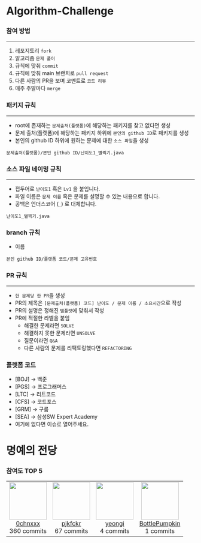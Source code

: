 # Algorithm-Challenge

### 참여 방법

---

1. 레포지토리 `fork`
2. 알고리즘 `문제 풀이`
3. 규칙에 맞춰 `commit`
4. 규칙에 맞춰 main 브랜치로 `pull request`
5. 다른 사람의 PR을 보며 코멘트로 `코드 리뷰`
6. 매주 주말마다 `merge`

### 패키지 규칙

---

- root에 존재하는 `문제출처(플랫폼)`에 해당하는 패키지를 찾고 없다면 생성
- 문제 출처(플랫폼)에 해당하는 패키지 하위에 `본인의 github ID`로 패키지를 생성
- 본인의 github ID 하위에 원하는 문제에 대한 `소스 파일`을 생성

```
문제출처(플랫폼)/본인 github ID/난이도1_별찍기.java
```

### 소스 파일 네이밍 규칙

---

- 접두어로 `난이도1` 혹은 `Lv1` 을 붙입니다.
- 파일 이름은 `문제 이름` 혹은 문제를 설명할 수 있는 내용으로 합니다.
- 공백은 언더스코어 (`_`) 로 대체합니다.

```
난이도1_별찍기.java
```

### branch 규칙

- 이름

```
본인 github ID/플랫폼 코드/문제 고유번호
```

### PR 규칙

---

- `한 문제당 한 PR`을 생성
- PR의 제목은 `[문제출처(플랫폼) 코드] 난이도 / 문제 이름 / 소요시간`으로 작성
- PR의 설명은 정해진 `템플릿`에 맞춰서 작성
- PR에 적절한 라벨을 붙임
  - 해결한 문제라면 `SOLVE`
  - 해결하지 못한 문제라면 `UNSOLVE`
  - 질문이라면 `Q&A`
  - 다른 사람의 문제를 리팩토링했다면 `REFACTORING`

### 플랫폼 코드
- [BOJ] → 백준
- [PGS] → 프로그래머스
- [LTC] → 리트코드
- [CFS] → 코드포스
- [GRM] → 구름
- [SEA] → 삼성SW Expert Academy
- 여기에 없다면 이슈로 열어주세요.

# 명예의 전당
<!-- BEGIN TOP CONTRIBUTORS -->
### 참여도 TOP 5
<table>
<tr>
<td align='center'>
<img src='https://avatars.githubusercontent.com/u/101924714?v=4' width='100' height='100'><br>
<a href='https://github.com/0chnxxx'>0chnxxx</a><br>
<span>360 commits</span>
</td>
<td align='center'>
<img src='https://avatars.githubusercontent.com/u/61726800?v=4' width='100' height='100'><br>
<a href='https://github.com/pjkfckr'>pjkfckr</a><br>
<span>67 commits</span>
</td>
<td align='center'>
<img src='https://avatars.githubusercontent.com/u/40158148?v=4' width='100' height='100'><br>
<a href='https://github.com/yeongi'>yeongi</a><br>
<span>4 commits</span>
</td>
<td align='center'>
<img src='https://avatars.githubusercontent.com/u/61003485?v=4' width='100' height='100'><br>
<a href='https://github.com/BottlePumpkin'>BottlePumpkin</a><br>
<span>1 commits</span>
</td>
</tr>
</table>
<!-- END TOP CONTRIBUTORS -->

